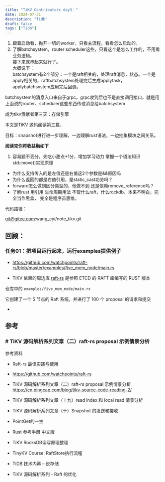 ```yaml
---
title: "TiKV Contributors day3："
date: 2024-07-31
description: "Tidb"
draft: false
tags: ["Tidb"] 
---
```


1. 跟着启动看，抛开一切的worker，只看主流程。看看怎么启动的。
2. 了解batchsystem，router scheduler这些，只看这个是怎么工作的，不用看业务逻辑。  
    接下来就串起来就行了。  
    大概说下：  
    batchsystem有2个部分：一个是raft相关的，处理raft消息，状态。一个是apply相关的，raftbatchsystem处理完后生成applytask，applybatchsystem应用完后回调。

batchsystem的消息入口来自于grpc，grpc收到后也不是直接调用接口，就是用上面说的router、scheduler这些东西传递消息给batchsystem

 成为tikv贡献者第三天：存储引擎



本文是TiKV 源码阅读第三篇，

目标：snapshot进行进一步理解，一边理解rust语法，一边抽象模块之间关系。



**阅读完你将收益融如下**

1. 容易题不丢分，先吃小甜点+1分，增加学习动力 掌握一个语法知识
    std::move()实现原理 
  - 为什么支持传入的是左值还是右值这2个参数是&&原因吗
  -  为什么返回的都是右值引用，是static_cast功劳吗？
  - forward怎么做到区分类型的，他做不到 还是依赖remove_reference吗？
  -  了解rust 用引用 生命周期用法
    不管什么raft，什么rockdb，本来不明白，完全当作黑盒，  完全是程序员思维。


代码路径：

git@gitee.com:wang_cyi/note_tikv.git


## **回顾：**


### 任务01：把项目运行起来，运行examples提供例子 

- https://github.com/watchpoints/raft-rs/blob/master/examples/five_mem_node/main.rs

- TiKV 依赖的周边库 [raft-rs](https://github.com/pingcap/raft-rs) 是参照 ETCD 的 RAFT 库编写的 RUST 版本

仓库中的 `examples/five_mem_node/main.rs` 


它创建了一个 5 节点的 Raft 系统，并进行了 100 个 proposal 的请求和提交




-



  

  


  

## 参考

### # TiKV 源码解析系列文章（二）raft-rs proposal 示例情景分析

 参考资料
 - Raft-rs 最佳实践与使用
 - https://github.com/watchpoints/raft-rs

-  TiKV 源码解析系列文章（二）raft-rs proposal 示例情景分析
    https://cn.pingcap.com/blog/tikv-source-code-reading-2/


- TiKV 源码解析系列文章（十九）read index 和 local read 情景分析

- TiKV 源码解析系列文章（十）Snapshot 的发送和接收

- PointGet的一生

- Rust 参考手册 中文版

- TiKV RocksDB读写原理整理

- TinyKV Course: RaftStore执行流程

- TiDB 技术内幕 – 说存储

- TiKV 源码解析系列 - Raft 的优化

  
  
  
  
  
  
  
  
  
